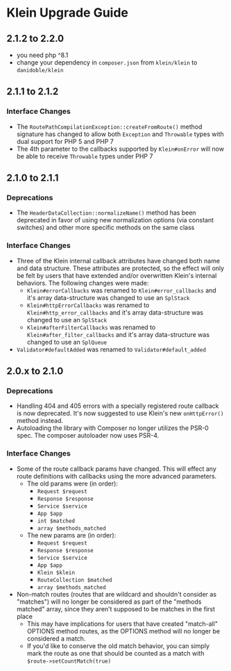 # Klein Upgrade Guide

## 2.1.2 to 2.2.0

- you need php ^8.1
- change your dependency in ```composer.json``` from ```klein/klein``` to ```danidoble/klein```

## 2.1.1 to 2.1.2

### Interface Changes

- The `RoutePathCompilationException::createFromRoute()` method signature has changed to allow both `Exception` and `Throwable` types with dual support for PHP 5 and PHP 7
- The 4th parameter to the callbacks supported by `Klein#onError` will now be able to receive `Throwable` types under PHP 7


## 2.1.0 to 2.1.1

### Deprecations

- The `HeaderDataCollection::normalizeName()` method has been deprecated in favor of using new normalization options (via constant switches) and other more specific methods on the same class

### Interface Changes

- Three of the Klein internal callback attributes have changed both name and data structure. These attributes are protected, so the effect will only be felt by users that have extended and/or overwritten Klein's internal behaviors. The following changes were made:
    - `Klein#errorCallbacks` was renamed to `Klein#error_callbacks` and it's array data-structure was changed to use an `SplStack`
    - `Klein#httpErrorCallbacks` was renamed to `Klein#http_error_callbacks` and it's array data-structure was changed to use an `SplStack`
    - `Klein#afterFilterCallbacks` was renamed to `Klein#after_filter_callbacks` and it's array data-structure was changed to use an `SplQueue`
- `Validator#defaultAdded` was renamed to `Validator#default_added`


## 2.0.x to 2.1.0

### Deprecations

- Handling 404 and 405 errors with a specially registered route callback is now deprecated. It's now suggested to use Klein's new `onHttpError()` method instead.
- Autoloading the library with Composer no longer utilizes the PSR-0 spec. The composer autoloader now uses PSR-4.

### Interface Changes

- Some of the route callback params have changed. This will effect any route definitions with callbacks using the more advanced parameters.
    - The old params were (in order):
        - `Request $request`
        - `Response $response`
        - `Service $service`
        - `App $app`
        - `int $matched`
        - `array $methods_matched`
    - The new params are (in order):
        - `Request $request`
        - `Response $response`
        - `Service $service`
        - `App $app`
        - `Klein $klein`
        - `RouteCollection $matched`
        - `array $methods_matched`
- Non-match routes (routes that are wildcard and shouldn't consider as "matches") will no longer be considered as part of the "methods matched" array, since they aren't supposed to be matches in the first place
    - This may have implications for users that have created "match-all" OPTIONS method routes, as the OPTIONS method will no longer be considered a match.
    - If you'd like to conserve the old match behavior, you can simply mark the route as one that should be counted as a match with `$route->setCountMatch(true)`
